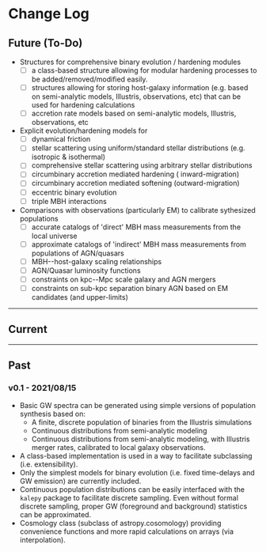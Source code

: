 # Change Log

## Future (To-Do)

* Structures for comprehensive binary evolution / hardening modules
    - [ ] a class-based structure allowing for modular hardening processes to be added/removed/modified easily.
    - [ ] structures allowing for storing host-galaxy information (e.g. based on semi-analytic models, Illustris, observations, etc) that can be used for hardening calculations
    - [ ] accretion rate models based on semi-analytic models, Illustris, observations, etc
* Explicit evolution/hardening models for
    - [ ] dynamical friction
    - [ ] stellar scattering using uniform/standard stellar distributions (e.g. isotropic & isothermal)
    - [ ] comprehensive stellar scattering using arbitrary stellar distributions
    - [ ] circumbinary accretion mediated hardening ( inward-migration)
    - [ ] circumbinary accretion mediated softening (outward-migration)
    - [ ] eccentric binary evolution
    - [ ] triple MBH interactions
* Comparisons with observations (particularly EM) to calibrate sythesized populations
    - [ ] accurate catalogs of 'direct' MBH mass measurements from the local universe
    - [ ] approximate catalogs of 'indirect' MBH mass measurements from populations of AGN/quasars
    - [ ] MBH--host-galaxy scaling relationships
    - [ ] AGN/Quasar luminosity functions
    - [ ] constraints on kpc--Mpc scale galaxy and AGN mergers
    - [ ] constraints on sub-kpc separation binary AGN based on EM candidates (and upper-limits)

----

## Current


----

## Past

### v0.1 - 2021/08/15


* Basic GW spectra can be generated using simple versions of population synthesis based on:
    - A finite, discrete population of binaries from the Illustris simulations
    - Continuous distributions from semi-analytic modeling
    - Continuous distributions from semi-analytic modeling, with Illustris merger rates, calibrated to local galaxy observations.
* A class-based implementation is used in a way to facilitate subclassing (i.e. extensibility).
* Only the simplest models for binary evolution (i.e. fixed time-delays and GW emission) are currently included.
* Continuous population distributions can be easily interfaced with the `kalepy` package to facilitate discrete sampling.  Even without formal discrete sampling, proper GW (foreground and background) statistics can be approximated.
* Cosmology class (subclass of astropy.cosomology) providing convenience functions and more rapid calculations on arrays (via interpolation).

